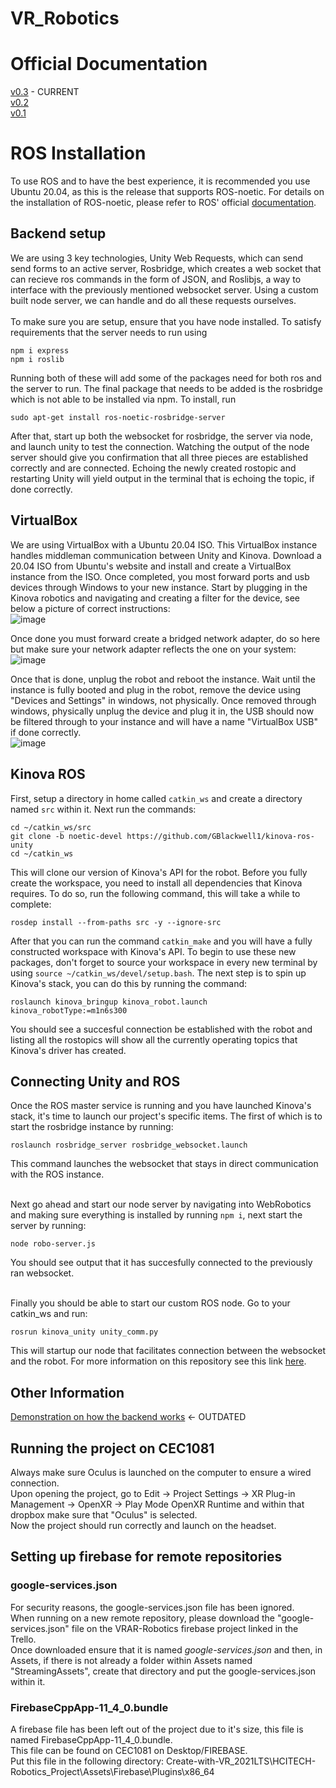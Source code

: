 # VR_Robotics

# Official Documentation
[v0.3](https://docs.google.com/document/d/1Vq1E06NB6uMMl9waGwsURmFeGithhr47/edit#heading=h.gjdgxs) - CURRENT<br />
[v0.2](https://docs.google.com/document/d/1iEIsHn4ZuEX7BySoSJjzWleKyucmKfP0/edit#heading=h.gjdgxs) <br />
[v0.1](https://docs.google.com/document/d/13ZL7vmcc42b7DCAwTz1lXTCw9_UmrbYe/edit) <br />

# ROS Installation
To use ROS and to have the best experience, it is recommended you use Ubuntu 20.04, as this is the release that supports ROS-noetic.
For details on the installation of ROS-noetic, please refer to ROS' official [documentation](http://wiki.ros.org/Installation/Ubuntu).
## Backend setup
We are using 3 key technologies, Unity Web Requests, which can send send forms to an active server, Rosbridge, which creates a web socket that can recieve ros commands in the form of JSON, and Roslibjs, a way to interface with the previously mentioned websocket server. Using a custom built node server, we can handle and do all these requests ourselves. <br /><br />
To make sure you are setup, ensure that you have node installed. 
To satisfy requirements that the server needs to run using 
```
npm i express  
npm i roslib
```
Running both of these will add some of the packages need for both ros and the server to run. The final package that needs to be added is the rosbridge which is not able to be installed via npm. To install, run
```
sudo apt-get install ros-noetic-rosbridge-server
```
After that, start up both the websocket for rosbridge, the server 
via node, and launch unity to test the connection. Watching the output of the node server should give you confirmation that all three pieces are established correctly and are connected. Echoing the newly created rostopic and restarting Unity will yield output in the terminal that is echoing the topic, if done correctly. 

## VirtualBox
We are using VirtualBox with a Ubuntu 20.04 ISO. This VirtualBox instance handles middleman communication between Unity and Kinova. Download a 20.04 ISO from Ubuntu's website and install and create a VirtualBox instance from the ISO. Once completed, you most forward ports and usb devices through Windows to your new instance. Start by plugging in the Kinova robotics and navigating and creating a filter for the device, see below a picture of correct instructions: <br />![image](https://github.com/user-attachments/assets/efdc2a26-12cf-4d28-9b2d-8eca6d82eda1)
<br />

Once done you must forward create a bridged network adapter, do so here but make sure your network adapter reflects the one on your system: <br />![image](https://github.com/user-attachments/assets/649e089a-6adc-4d22-aa83-9d83e7042a89)
<br />

Once that is done, unplug the robot and reboot the instance. Wait until the instance is fully booted and plug in the robot, remove the device using "Devices and Settings" in windows, not physically. Once removed through windows, physically unplug the device and plug it in, the USB should now be filtered through to your instance and will have a name "VirtualBox USB" if done correctly.<br />![image](https://github.com/user-attachments/assets/0b4276b9-2f97-4ef4-b3f0-cbdf73dd8ab6)<br />


## Kinova ROS
First, setup a directory in home called ```catkin_ws``` and create a directory named ```src``` within it. 
Next run the commands:
```
cd ~/catkin_ws/src
git clone -b noetic-devel https://github.com/GBlackwell1/kinova-ros-unity
cd ~/catkin_ws
```
This will clone our version of Kinova's API for the robot. Before you fully create the workspace, you need to install all dependencies that Kinova requires. To do so, run the following command, this will take a while to complete:
```
rosdep install --from-paths src -y --ignore-src
```
After that you can run the command ```catkin_make``` and you will have a fully constructed workspace with Kinova's API. To begin to use these new packages, don't forget to source your workspace in every new terminal by using ```source ~/catkin_ws/devel/setup.bash```.
The next step is to spin up Kinova's stack, you can do this by running the command:
```
roslaunch kinova_bringup kinova_robot.launch kinova_robotType:=m1n6s300 
```
You should see a succesful connection be established with the robot and listing all the rostopics will show all the currently operating topics that Kinova's driver has created.

## Connecting Unity and ROS
Once the ROS master service is running and you have launched Kinova's stack, it's time to launch our project's specific items. The first of which is to start the rosbridge instance by running:
```
roslaunch rosbridge_server rosbridge_websocket.launch
```
This command launches the websocket that stays in direct communication with the ROS instance. <br/><br/>

Next go ahead and start our node server by navigating into WebRobotics and making sure everything is installed by running `npm i`, next start the server by running:
```
node robo-server.js
```
You should see output that it has succesfully connected to the previously ran websocket.<br/><br/>

Finally you should be able to start our custom ROS node. Go to your catkin_ws and run:
```
rosrun kinova_unity unity_comm.py
```
This will startup our node that facilitates connection between the websocket and the robot. For more information on this repository see this link [here](https://github.com/GBlackwell1/kinova-ros-unity).

## Other Information
[Demonstration on how the backend works](https://youtu.be/JW2PU8VDYow) <- OUTDATED 

## Running the project on CEC1081
Always make sure Oculus is launched on the computer to ensure a wired connection. <br />
Upon opening the project, go to Edit -> Project Settings -> XR Plug-in Management -> OpenXR -> Play Mode OpenXR Runtime and within that dropbox make sure that "Oculus" is selected. <br />
Now the project should run correctly and launch on the headset.

## Setting up firebase for remote repositories
### google-services.json
For security reasons, the google-services.json file has been ignored. <br />
When running on a new remote repository, please download the "google-services.json" file on the VRAR-Robotics firebase project linked in the Trello. <br />
Once downloaded ensure that it is named <i>google-services.json</i> and then, in Assets, if there is not already a folder within Assets named "StreamingAssets", create that directory and put the google-services.json within it. <br />
### FirebaseCppApp-11_4_0.bundle
A firebase file has been left out of the project due to it's size, this file is named FirebaseCppApp-11_4_0.bundle. <br />
This file can be found on CEC1081 on Desktop/FIREBASE. <br />
Put this file in the following directory: Create-with-VR_2021LTS\HCITECH-Robotics_Project\Assets\Firebase\Plugins\x86_64 <br />

